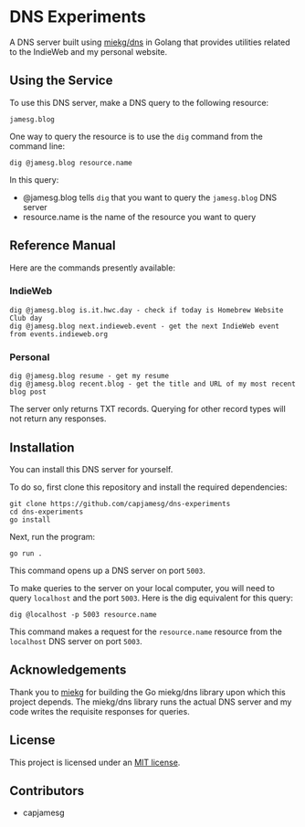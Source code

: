 # DNS Experiments

A DNS server built using [miekg/dns](https://github.com/miekg/dns) in Golang that provides utilities related to the IndieWeb and my personal website.

## Using the Service

To use this DNS server, make a DNS query to the following resource:

    jamesg.blog

One way to query the resource is to use the `dig` command from the command line:

    dig @jamesg.blog resource.name

In this query:

- @jamesg.blog tells `dig` that you want to query the `jamesg.blog` DNS server
- resource.name is the name of the resource you want to query

## Reference Manual

Here are the commands presently available:

### IndieWeb

    dig @jamesg.blog is.it.hwc.day - check if today is Homebrew Website Club day
    dig @jamesg.blog next.indieweb.event - get the next IndieWeb event from events.indieweb.org

### Personal

    dig @jamesg.blog resume - get my resume
    dig @jamesg.blog recent.blog - get the title and URL of my most recent blog post

The server only returns TXT records. Querying for other record types will not return any responses.

## Installation

You can install this DNS server for yourself.

To do so, first clone this repository and install the required dependencies:

    git clone https://github.com/capjamesg/dns-experiments
    cd dns-experiments
    go install

Next, run the program:

    go run .

This command opens up a DNS server on port `5003`.

To make queries to the server on your local computer, you will need to query `localhost` and the port `5003`. Here is the dig equivalent for this query:

    dig @localhost -p 5003 resource.name

This command makes a request for the `resource.name` resource from the `localhost` DNS server on port `5003`.

## Acknowledgements

Thank you to [miekg](https://github.com/miekg) for building the Go miekg/dns library upon which this project depends. The miekg/dns library runs the actual DNS server and my code writes the requisite responses for queries.

## License

This project is licensed under an [MIT license](LICENSE).

## Contributors

- capjamesg